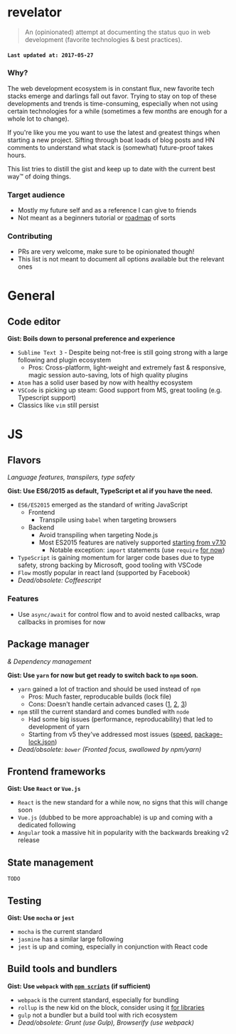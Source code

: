 # revelator

> An (opinionated) attempt at documenting the status quo in web development (favorite technologies & best practices).

#### `Last updated at: 2017-05-27`


### Why?

The web development ecosystem is in constant flux, new favorite tech stacks emerge and darlings fall out favor. Trying to stay on top of these developments and trends is time-consuming, especially when not using certain technologies for a while (sometimes a few months are enough for a whole lot to change).

If you're like you me you want to use the latest and greatest things when starting a new project. Sifting through boat loads of blog posts and HN comments to understand what stack is (somewhat) future-proof takes hours.

This list tries to distill the gist and keep up to date with the current best way™ of doing things.


### Target audience
* Mostly my future self and as a reference I can give to friends
* Not meant as a beginners tutorial or [roadmap](https://github.com/kamranahmedse/developer-roadmap) of sorts


### Contributing
* PRs are very welcome, make sure to be opinionated though!
* This list is not meant to document all options available but the relevant ones



# General

## Code editor

**Gist: Boils down to personal preference and experience**

- `Sublime Text 3` - Despite being not-free is still going strong with a large following and plugin ecosystem
  - Pros: Cross-platform, light-weight and extremely fast & responsive, magic session auto-saving, lots of high quality plugins
- `Atom` has a solid user based by now with healthy ecosystem
- `VSCode` is picking up steam: Good support from MS, great tooling (e.g. Typescript support) 
- Classics like `vim` still persist


# JS

## Flavors
_Language features, transpilers, type safety_

**Gist: Use ES6/2015 as default, TypeScript et al if you have the need.**

- `ES6/ES2015` emerged as the standard of writing JavaScript
	- Frontend
		- Transpile using `babel` when targeting browsers
	- Backend
		- Avoid transpiling when targeting Node.js
		- Most ES2015 features are natively supported [starting from v7.10](http://node.green/)
			- Notable exception: `import` statements (use `require` [for now](https://github.com/nodejs/node-eps/pull/39))
- `TypeScript` is gaining momentum for larger code bases due to type safety, strong backing by Microsoft, good tooling with VSCode
- `Flow` mostly popular in react land (supported by Facebook)
- _Dead/obsolete: Coffeescript_

### Features
- Use `async/await` for control flow and to avoid nested callbacks, wrap callbacks in promises for now


## Package manager

_& Dependency management_

**Gist: Use `yarn` for now but get ready to switch back to `npm` soon.**

- `yarn` gained a lot of traction and should be used instead of `npm`
  - Pros: Much faster, reproducable builds (lock file)
  - Cons: Doesn't handle certain advanced cases ([1](https://github.com/yarnpkg/yarn/issues/2090), [2](https://github.com/yarnpkg/yarn/issues/3507), [3](https://github.com/yarnpkg/yarn/issues/3433))
- `npm` still the current standard and comes bundled with `node`
	- Had some big issues (performance, reproducability) that led to development of yarn 
	- Starting from v5 they've addressed most issues ([speed](https://github.com/thomaschaaf/npm-vs-yarn), [package-lock.json](http://blog.npmjs.org/post/161081169345/v500))
- _Dead/obsolete: `bower` (Fronted focus, swallowed by npm/yarn)_


## Frontend frameworks

**Gist: Use `React` or `Vue.js`**

- `React` is the new standard for a while now, no signs that this will change soon
- `Vue.js` (dubbed to be more approachable) is up and coming with a dedicated following
- `Angular` took a massive hit in popularity with the backwards breaking v2 release

## State management

`TODO`


## Testing

**Gist: Use `mocha` or `jest`**

- `mocha` is the current standard
- `jasmine` has a similar large following
- `jest` is up and coming, especially in conjunction with React code

## Build tools and bundlers

**Gist: Use `webpack` with [`npm scripts`](https://github.com/terkelg/npm-scripts-as-build-tool) (if sufficient)**

- `webpack` is the current standard, especially for bundling
- `rollup` is the new kid on the block, consider using it [for libraries](https://medium.com/webpack/webpack-and-rollup-the-same-but-different-a41ad427058c)
- `gulp` not a bundler but a build tool with rich ecosystem
- _Dead/obsolete: Grunt (use Gulp), Browserify (use webpack)_
